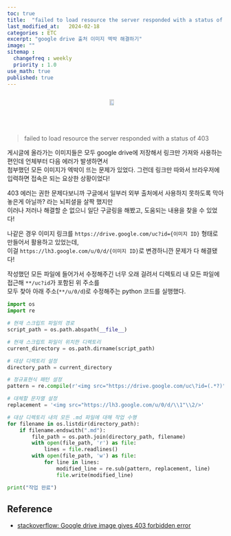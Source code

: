 ```yaml
---
toc: true
title:  "failed to load resource the server responded with a status of 403"
last_modified_at:   2024-02-18
categories : ETC
excerpt: "google drive 출처 이미지 엑박 해결하기"
image: ""
sitemap :
  changefreq : weekly
  priority : 1.0
use_math: true
published: true
---
```


<div style="display: flex; justify-content: center;">

<img src="https://lh3.google.com/u/0/d/10iM1ZZ_517sjmRP9YuXfIKR5lRrNdGMB" width="60%" height="60%" title="google-img-403-error.png" alt="?"/><br>

</div>
<br>

> failed to load resource the server responded with a status of 403

게시글에 올라가는 이미지들은 모두 google drive에 저장해서 링크만 가져와 사용하는 편인데 언체부터 다음 에러가 발생하면서<br>
첨부했던 모든 이미지가 엑박이 뜨는 문제가 있었다. 그런데 링크만 따와서 브라우저에 입력하면 접속은 되는 요상한 상황이었다!<br>

403 에러는 권한 문제다보니까 구글에서 일부러 외부 출처에서 사용하지 못하도록 막아놓은게 아닐까? 라는 뇌피셜을 살짝 했지만<br>
이러나 저러나 해결할 순 없으니 일단 구글링을 해봤고, 도움되는 내용을 찾을 수 있었다!<br>

나같은 경우 이미지 링크를 `https://drive.google.com/uc?id={이미지 ID}` 형태로 만들어서 활용하고 있었는데,<br>
이걸 `https://lh3.google.com/u/0/d/{이미지 ID}`로 변경하니깐 문제가 다 해결됐다!<br>

작성했던 모든 파일에 들어가서 수정해주긴 너무 오래 걸려서 디렉토리 내 모든 파일에 접근해 `**/uc?id`가 포함된 위 주소를<br>
모두 찾아 아래 주소(`**/u/0/d`)로 수정해주는 python 코드를 실행했다.<br>

```python
import os
import re

# 현재 스크립트 파일의 경로
script_path = os.path.abspath(__file__)

# 현재 스크립트 파일이 위치한 디렉토리
current_directory = os.path.dirname(script_path)

# 대상 디렉토리 설정
directory_path = current_directory

# 정규표현식 패턴 설정
pattern = re.compile(r'<img src="https://drive.google.com/uc\?id=(.*?)"(.*?)\/>')

# 대체할 문자열 설정
replacement = '<img src="https://lh3.google.com/u/0/d/\\1"\\2/>'

# 대상 디렉토리 내의 모든 .md 파일에 대해 작업 수행
for filename in os.listdir(directory_path):
    if filename.endswith(".md"):
        file_path = os.path.join(directory_path, filename)
        with open(file_path, 'r') as file:
            lines = file.readlines()
        with open(file_path, 'w') as file:
            for line in lines:
                modified_line = re.sub(pattern, replacement, line)
                file.write(modified_line)

print("작업 완료")
```

## Reference
- [stackoverflow: Google drive image gives 403 forbidden error](https://stackoverflow.com/questions/70798664/google-drive-image-gives-403-forbidden-error)